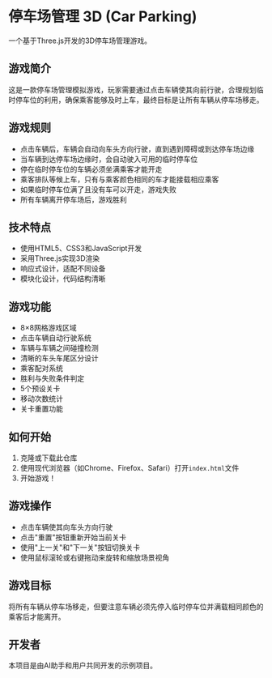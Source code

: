 # 停车场管理 3D (Car Parking)

一个基于Three.js开发的3D停车场管理游戏。

## 游戏简介

这是一款停车场管理模拟游戏，玩家需要通过点击车辆使其向前行驶，合理规划临时停车位的利用，确保乘客能够及时上车，最终目标是让所有车辆从停车场移走。

## 游戏规则

- 点击车辆后，车辆会自动向车头方向行驶，直到遇到障碍或到达停车场边缘
- 当车辆到达停车场边缘时，会自动驶入可用的临时停车位
- 停在临时停车位的车辆必须坐满乘客才能开走
- 乘客排队等候上车，只有与乘客颜色相同的车才能接载相应乘客
- 如果临时停车位满了且没有车可以开走，游戏失败
- 所有车辆离开停车场后，游戏胜利

## 技术特点

- 使用HTML5、CSS3和JavaScript开发
- 采用Three.js实现3D渲染
- 响应式设计，适配不同设备
- 模块化设计，代码结构清晰

## 游戏功能

- 8×8网格游戏区域
- 点击车辆自动行驶系统
- 车辆与车辆之间碰撞检测
- 清晰的车头车尾区分设计
- 乘客配对系统
- 胜利与失败条件判定
- 5个预设关卡
- 移动次数统计
- 关卡重置功能

## 如何开始

1. 克隆或下载此仓库
2. 使用现代浏览器（如Chrome、Firefox、Safari）打开`index.html`文件
3. 开始游戏！

## 游戏操作

- 点击车辆使其向车头方向行驶
- 点击"重置"按钮重新开始当前关卡
- 使用"上一关"和"下一关"按钮切换关卡
- 使用鼠标滚轮或右键拖动来旋转和缩放场景视角

## 游戏目标

将所有车辆从停车场移走，但要注意车辆必须先停入临时停车位并满载相同颜色的乘客后才能离开。

## 开发者

本项目是由AI助手和用户共同开发的示例项目。
